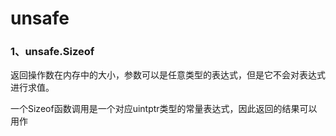# unsafe

### 1、unsafe.Sizeof

返回操作数在内存中的大小，参数可以是任意类型的表达式，但是它不会对表达式进行求值。

一个Sizeof函数调用是一个对应uintptr类型的常量表达式，因此返回的结果可以用作
